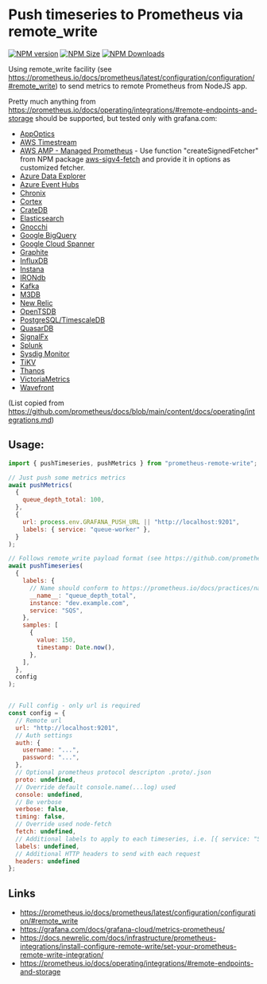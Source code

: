 # Push timeseries to Prometheus via remote_write

<span class="badge-npmversion"><a href="https://npmjs.com/package/prometheus-remote-write" title="View this project on NPM"><img src="https://img.shields.io/npm/v/prometheus-remote-write.svg" alt="NPM version" /></a></span> <span class="badge-npmsize"><a href="https://npmjs.com/package/prometheus-remote-write" title="View this project on NPM"><img src="https://img.shields.io/bundlephobia/min/prometheus-remote-write.svg" alt="NPM Size" /></a></span> <span class="badge-npmstats"><a href="https://npmjs.com/package/prometheus-remote-write" title="View this project on NPM"><img src="https://img.shields.io/npm/dw/prometheus-remote-write.svg" alt="NPM Downloads" /></a></span>

Using remote_write facility (see https://prometheus.io/docs/prometheus/latest/configuration/configuration/#remote_write) to send metrics to remote Prometheus from NodeJS app.

Pretty much anything from https://prometheus.io/docs/operating/integrations/#remote-endpoints-and-storage should be supported, but tested only with grafana.com:

- [AppOptics](https://github.com/solarwinds/prometheus2appoptics)
- [AWS Timestream](https://github.com/dpattmann/prometheus-timestream-adapter)
- [AWS AMP - Managed Prometheus](https://aws.amazon.com/prometheus/) -  Use function "createSignedFetcher" from NPM package [aws-sigv4-fetch](https://www.npmjs.com/package/aws-sigv4-fetch) and provide it in options as customized fetcher.
- [Azure Data Explorer](https://github.com/cosh/PrometheusToAdx)
- [Azure Event Hubs](https://github.com/bryanklewis/prometheus-eventhubs-adapter)
- [Chronix](https://github.com/ChronixDB/chronix.ingester)
- [Cortex](https://github.com/cortexproject/cortex)
- [CrateDB](https://github.com/crate/crate_adapter)
- [Elasticsearch](https://www.elastic.co/guide/en/beats/metricbeat/master/metricbeat-metricset-prometheus-remote_write.html)
- [Gnocchi](https://gnocchi.xyz/prometheus.html)
- [Google BigQuery](https://github.com/KohlsTechnology/prometheus_bigquery_remote_storage_adapter)
- [Google Cloud Spanner](https://github.com/google/truestreet)
- [Graphite](https://github.com/prometheus/prometheus/tree/main/documentation/examples/remote_storage/remote_storage_adapter)
- [InfluxDB](https://docs.influxdata.com/influxdb/v1.8/supported_protocols/prometheus)
- [Instana](https://www.instana.com/docs/ecosystem/prometheus/#remote-write)
- [IRONdb](https://github.com/circonus-labs/irondb-prometheus-adapter)
- [Kafka](https://github.com/Telefonica/prometheus-kafka-adapter)
- [M3DB](https://m3db.io/docs/integrations/prometheus/)
- [New Relic](https://docs.newrelic.com/docs/set-or-remove-your-prometheus-remote-write-integration)
- [OpenTSDB](https://github.com/prometheus/prometheus/tree/main/documentation/examples/remote_storage/remote_storage_adapter)
- [PostgreSQL/TimescaleDB](https://github.com/timescale/promscale)
- [QuasarDB](https://doc.quasardb.net/master/user-guide/integration/prometheus.html)
- [SignalFx](https://github.com/signalfx/metricproxy#prometheus)
- [Splunk](https://github.com/kebe7jun/ropee)
- [Sysdig Monitor](https://docs.sysdig.com/en/docs/installation/prometheus-remote-write/)
- [TiKV](https://github.com/bragfoo/TiPrometheus)
- [Thanos](https://github.com/thanos-io/thanos)
- [VictoriaMetrics](https://github.com/VictoriaMetrics/VictoriaMetrics)
- [Wavefront](https://github.com/wavefrontHQ/prometheus-storage-adapter)

(List copied from https://github.com/prometheus/docs/blob/main/content/docs/operating/integrations.md)

## Usage:

```js
import { pushTimeseries, pushMetrics } from "prometheus-remote-write";

// Just push some metrics metrics
await pushMetrics(
  {
    queue_depth_total: 100,
  },
  {
    url: process.env.GRAFANA_PUSH_URL || "http://localhost:9201",
    labels: { service: "queue-worker" },
  }
);

// Follows remote_write payload format (see https://github.com/prometheus/prometheus/blob/main/prompb/types.proto)
await pushTimeseries(
  {
    labels: {
      // Name should conform to https://prometheus.io/docs/practices/naming/
      __name__: "queue_depth_total",
      instance: "dev.example.com",
      service: "SQS",
    },
    samples: [
      {
        value: 150,
        timestamp: Date.now(),
      },
    ],
  },
  config
);


// Full config - only url is required
const config = {
  // Remote url
  url: "http://localhost:9201",
  // Auth settings
  auth: {
    username: "...",
    password: "...",
  },
  // Optional prometheus protocol descripton .proto/.json
  proto: undefined,
  // Override default console.name(...log) used
  console: undefined,
  // Be verbose
  verbose: false,
  timing: false,
  // Override used node-fetch
  fetch: undefined,
  // Additional labels to apply to each timeseries, i.e. [{ service: "SQS" }]
  labels: undefined,
  // Additional HTTP headers to send with each request
  headers: undefined
};
```

## Links

- https://prometheus.io/docs/prometheus/latest/configuration/configuration/#remote_write
- https://grafana.com/docs/grafana-cloud/metrics-prometheus/
- https://docs.newrelic.com/docs/infrastructure/prometheus-integrations/install-configure-remote-write/set-your-prometheus-remote-write-integration/
- https://prometheus.io/docs/operating/integrations/#remote-endpoints-and-storage
